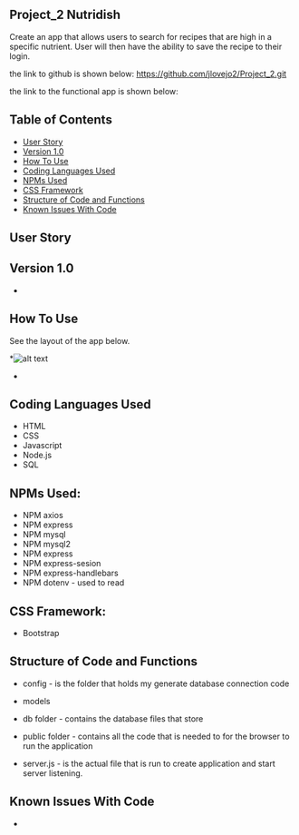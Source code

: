 ## Project_2 Nutridish
Create an app that allows users to search for recipes that are high in a specific nutrient.  User will then have the ability to save the recipe to their login.

the link to github is shown below:
https://github.com/jlovejo2/Project_2.git

the link to the functional app is shown below:

## Table of Contents
* [User Story](#user-story)
* [Version 1.0](#version-1.0)
* [How To Use](#how-to-use)
* [Coding Languages Used](#coding-languages-used)
* [NPMs Used](#npms-used)
* [CSS Framework](#css-framework)
* [Structure of Code and Functions](#structure-of-code-and-functions)
* [Known Issues With Code](#known-issues-with-code)

## User Story


## Version 1.0
* 

## How To Use
See the layout of the app below.

*![alt text](/public/assets/images/empty_modal.png "Starting page of App") 

-
## Coding Languages Used
* HTML
* CSS
* Javascript
* Node.js
* SQL

## NPMs Used:
* NPM axios
* NPM express
* NPM mysql
* NPM mysql2
* NPM express
* NPM express-sesion
* NPM express-handlebars
* NPM dotenv - used to read

## CSS Framework:
* Bootstrap

## Structure of Code and Functions
* config - is the folder that holds my generate database connection code
  
* models

* db folder - contains the database files that store 

* public folder - contains all the code that is needed to for the browser to run the application
 
* server.js - is the actual file that is run to create application and start server listening.


## Known Issues With Code
* 
